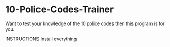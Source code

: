 # 10-Police-Codes-Trainer
Want to test your knowledge of the 10 police codes then this program is for you.

INSTRUCTIONS
Install everything
